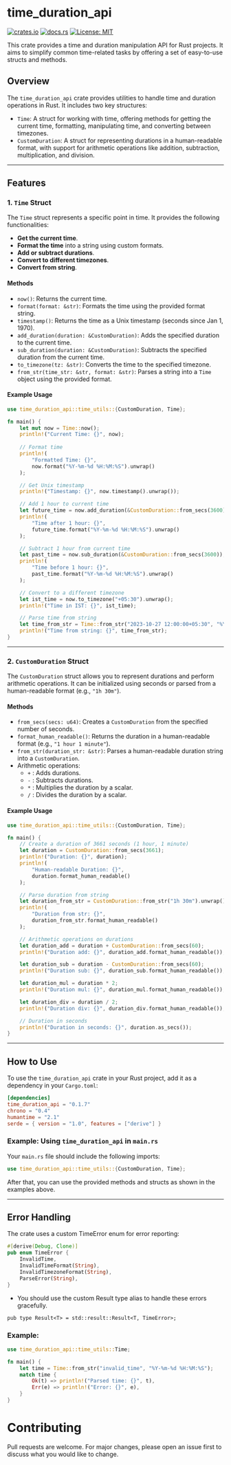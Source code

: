 # time_duration_api 
[![crates.io](https://img.shields.io/crates/v/time_duration_api)](https://crates.io/crates/time_duration_api) [![docs.rs](https://docs.rs/time_duration_api/badge.svg)](https://docs.rs/time_duration_api) [![License: MIT](https://img.shields.io/badge/License-MIT-yellow.svg)](https://opensource.org/licenses/MIT)

This crate provides a time and duration manipulation API for Rust projects. It aims to simplify common time-related tasks by offering a set of easy-to-use structs and methods.


## Overview

The `time_duration_api` crate provides utilities to handle time and duration operations in Rust. It includes two key structures:

- `Time`: A struct for working with time, offering methods for getting the current time, formatting, manipulating time, and converting between timezones.
- `CustomDuration`: A struct for representing durations in a human-readable format, with support for arithmetic operations like addition, subtraction, multiplication, and division.

---

## Features

### 1. `Time` Struct

The `Time` struct represents a specific point in time. It provides the following functionalities:

- **Get the current time**.
- **Format the time** into a string using custom formats.
- **Add or subtract durations**.
- **Convert to different timezones**.
- **Convert from string**.

#### Methods

- `now()`: Returns the current time.
- `format(format: &str)`: Formats the time using the provided format string.
- `timestamp()`: Returns the time as a Unix timestamp (seconds since Jan 1, 1970).
- `add_duration(duration: &CustomDuration)`: Adds the specified duration to the current time.
- `sub_duration(duration: &CustomDuration)`: Subtracts the specified duration from the current time.
- `to_timezone(tz: &str)`: Converts the time to the specified timezone.
- `from_str(time_str: &str, format: &str)`: Parses a string into a `Time` object using the provided format.

#### Example Usage

```rust
use time_duration_api::time_utils::{CustomDuration, Time};

fn main() {
    let mut now = Time::now();
    println!("Current Time: {}", now);
    
    // Format time
    println!(
        "Formatted Time: {}",
        now.format("%Y-%m-%d %H:%M:%S").unwrap()
    );

    // Get Unix timestamp
    println!("Timestamp: {}", now.timestamp().unwrap());

    // Add 1 hour to current time
    let future_time = now.add_duration(&CustomDuration::from_secs(3600));
    println!(
        "Time after 1 hour: {}",
        future_time.format("%Y-%m-%d %H:%M:%S").unwrap()
    );

    // Subtract 1 hour from current time
    let past_time = now.sub_duration(&CustomDuration::from_secs(3600));
    println!(
        "Time before 1 hour: {}",
        past_time.format("%Y-%m-%d %H:%M:%S").unwrap()
    );

    // Convert to a different timezone
    let ist_time = now.to_timezone("+05:30").unwrap();
    println!("Time in IST: {}", ist_time);

    // Parse time from string
    let time_from_str = Time::from_str("2023-10-27 12:00:00+05:30", "%Y-%m-%d %H:%M:%S%z").unwrap();
    println!("Time from string: {}", time_from_str);
}
```

---

### 2. `CustomDuration` Struct

The `CustomDuration` struct allows you to represent durations and perform arithmetic operations. It can be initialized using seconds or parsed from a human-readable format (e.g., `"1h 30m"`).

#### Methods

- `from_secs(secs: u64)`: Creates a `CustomDuration` from the specified number of seconds.
- `format_human_readable()`: Returns the duration in a human-readable format (e.g., `"1 hour 1 minute"`).
- `from_str(duration_str: &str)`: Parses a human-readable duration string into a `CustomDuration`.
- Arithmetic operations:
  - `+` : Adds durations.
  - `-` : Subtracts durations.
  - `*` : Multiplies the duration by a scalar.
  - `/` : Divides the duration by a scalar.

#### Example Usage

```rust
use time_duration_api::time_utils::{CustomDuration, Time};

fn main() {
    // Create a duration of 3661 seconds (1 hour, 1 minute)
    let duration = CustomDuration::from_secs(3661);
    println!("Duration: {}", duration);
    println!(
        "Human-readable Duration: {}",
        duration.format_human_readable()
    );

    // Parse duration from string
    let duration_from_str = CustomDuration::from_str("1h 30m").unwrap();
    println!(
        "Duration from str: {}",
        duration_from_str.format_human_readable()
    );

    // Arithmetic operations on durations
    let duration_add = duration + CustomDuration::from_secs(60);
    println!("Duration add: {}", duration_add.format_human_readable());

    let duration_sub = duration - CustomDuration::from_secs(60);
    println!("Duration sub: {}", duration_sub.format_human_readable());

    let duration_mul = duration * 2;
    println!("Duration mul: {}", duration_mul.format_human_readable());

    let duration_div = duration / 2;
    println!("Duration div: {}", duration_div.format_human_readable());

    // Duration in seconds
    println!("Duration in seconds: {}", duration.as_secs());
}
```

---

## How to Use

To use the `time_duration_api` crate in your Rust project, add it as a dependency in your `Cargo.toml`:

```toml
[dependencies]
time_duration_api = "0.1.7"
chrono = "0.4"
humantime = "2.1"
serde = { version = "1.0", features = ["derive"] }
```

### Example: Using `time_duration_api` in `main.rs`

Your `main.rs` file should include the following imports:

```rust
use time_duration_api::time_utils::{CustomDuration, Time};
```

After that, you can use the provided methods and structs as shown in the examples above.

---
## Error Handling
The crate uses a custom TimeError enum for error reporting:
```rust
#[derive(Debug, Clone)]
pub enum TimeError {
    InvalidTime,
    InvalidTimeFormat(String),
    InvalidTimezoneFormat(String),
    ParseError(String),
}
```

- You should use the custom Result type alias to handle these errors gracefully.
```
pub type Result<T> = std::result::Result<T, TimeError>;
```
### Example:
```rust
use time_duration_api::time_utils::Time;

fn main() {
    let time = Time::from_str("invalid_time", "%Y-%m-%d %H:%M:%S");
    match time {
        Ok(t) => println!("Parsed time: {}", t),
        Err(e) => println!("Error: {}", e),
    }
}
```

# Contributing
Pull requests are welcome. For major changes, please open an issue first to discuss what you would like to change.
